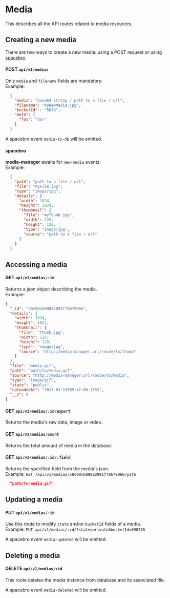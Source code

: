 # Media

This describes all the API routes related to media resources.  

## Creating a new media

There are two ways to create a new media: using a POST request or using [spacebro](https://github.com/spacebro/spacebro).  

#### POST `api/v1/medias`
Only `media` and `filename` fields are mandatory.  
Example:
```json
  {
    "media": "base64 string / path to a file / url",
    "filename": "myNewMedia.jpg",
    "bucketId" : "5678",
    "meta": {
      "foo": "bar"
    }
  }
```

A spacebro event `media-to-db` will be emitted.

#### spacebro
**media-manager** awaits for `new-media` events.  
Example:
```json
  {
    "path": "path to a file / url",
    "file": "myFile.jpg",
    "type": "image/jpg",
    "details": {
      "width": 1024,
      "height": 1024,
      "thumbnail": {
        "file": "myThumb.jpg",
        "width": 128,
        "height": 128,
        "type": "image/jpg",
        "source": "path to a file / url"
      }
    }
  }
```

## Accessing a media

#### GET `api/v1/medias/:id`
Returns a json object describing the media.  
Example:
```json
{
  "_id": "58c90c689882891f79b79066",
  "details": {
    "width": 1024,
    "height": 1024,
    "thumbnail": {
      "file": "thumb.jpg",
      "width": 128,
      "height": 128,
      "type": "image/jpg",
      "source": "http://media-manager.url/route/to/thumb"
    }
  },
  "file": "media.gif",
  "path": "path/to/media.gif",
  "source": "http://media-manager.url/route/to/media",
  "type": "image/gif",
  "state": "public",
  "uploadedAt": "2017-03-15T09:42:00.135Z",
  "__v": 0
}
```

#### GET `api/v1/medias/:id/export`
Returns the media's raw data, image or video.  

#### GET `api/v1/medias/count`
Returns the total amount of media in the database.  

#### GET `api/v1/medias/:id/:field`
Returns the specified field from the media's json.  
Example: `GET /api/v1/medias/58c90c689882891f79b79066/path`  
```json
  "path/to/media.gif"
```

## Updating a media

#### PUT `api/v1/medias/:id`
Use this route to modify `state` and/or `bucketId` fields of a media.  
Example: `PUT api/v1/medias/:id/?state=private&bucketId=098765`  

A spacebro event `media-updated` will be emitted.

## Deleting a media

#### DELETE `api/v1/medias/:id`
This route deletes the media instance from database and its associated file.

A spacebro event `media-deleted` will be emitted.
